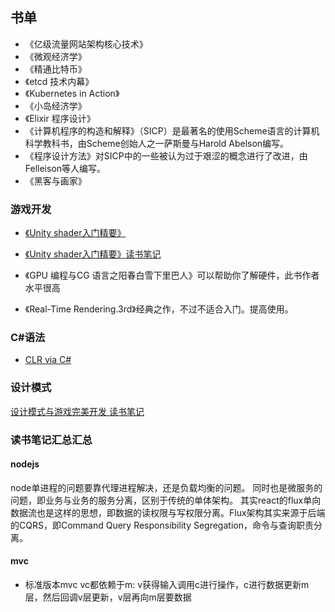 ## 书单

* 《亿级流量网站架构核心技术》
* 《微观经济学》
* 《精通比特币》
* 《etcd 技术内幕》
* 《Kubernetes in Action》
* 《小岛经济学》
* 《Elixir 程序设计》
* 《计算机程序的构造和解释》（SICP）是最著名的使用Scheme语言的计算机科学教科书，由Scheme创始人之一萨斯曼与Harold Abelson编写。
* 《程序设计方法》对SICP中的一些被认为过于艰涩的概念进行了改进，由Felleison等人编写。
* 《黑客与画家》
### 游戏开发

* [《Unity shader入门精要》](/1.Unity+Shader入门精要/Unity+Shader入门精要.pdf)

* [《Unity shader入门精要》读书笔记](/1.Unity+Shader入门精要/读书笔记.md)

* 《GPU 编程与CG 语言之阳春白雪下里巴人》可以帮助你了解硬件，此书作者水平很高

* 《Real-Time Rendering.3rd》经典之作，不过不适合入门。提高使用。
### C#语法

* [CLR via C#]()

### 设计模式

[设计模式与游戏完美开发 读书笔记](/3.设计模式与完美开发/读书笔记.md)


### 读书笔记汇总汇总

#### nodejs

node单进程的问题要靠代理进程解决，还是负载均衡的问题。
同时也是微服务的问题，即业务与业务的服务分离，区别于传统的单体架构。
其实react的flux单向数据流也是这样的思想，即数据的读权限与写权限分离。Flux架构其实来源于后端的CQRS，即Command Query Responsibility Segregation，命令与查询职责分离。

#### mvc

* 标准版本mvc
vc都依赖于m: v获得输入调用c进行操作，c进行数据更新m层，然后回调v层更新，v层再向m层要数据